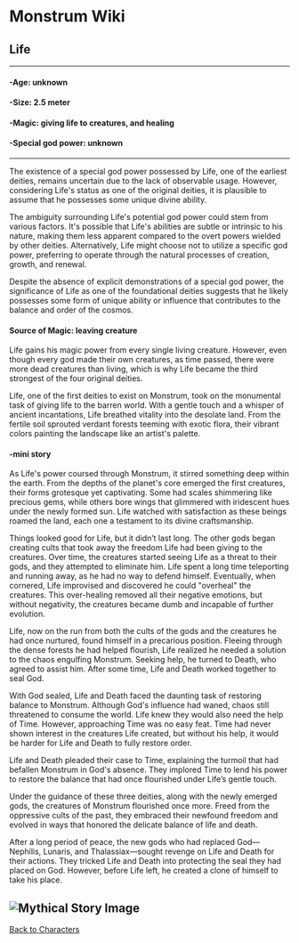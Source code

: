 # Monstrum Wiki

## Life
---
#### -Age: unknown 
#### -Size: 2.5 meter 
#### -Magic: giving life to creatures,  and healing 
#### -Special god power: unknown 
---
The existence of a special god power possessed by Life, one of the earliest deities, remains uncertain due to the lack of observable usage. However, considering Life's status as one of the original deities, it is plausible to assume that he possesses some unique divine ability.

The ambiguity surrounding Life's potential god power could stem from various factors. It's possible that Life's abilities are subtle or intrinsic to his nature, making them less apparent compared to the overt powers wielded by other deities. Alternatively, Life might choose not to utilize a specific god power, preferring to operate through the natural processes of creation, growth, and renewal.

Despite the absence of explicit demonstrations of a special god power, the significance of Life as one of the foundational deities suggests that he likely possesses some form of unique ability or influence that contributes to the balance and order of the cosmos.

#### Source of Magic: leaving creature

Life gains his magic power from every single living creature. However, even though every god made their own creatures, as time passed, there were more dead creatures than living, which is why Life became the third strongest of the four original deities.

Life, one of the first deities to exist on Monstrum, took on the monumental task of giving life to the barren world. With a gentle touch and a whisper of ancient incantations, Life breathed vitality into the desolate land. From the fertile soil sprouted verdant forests teeming with exotic flora, their vibrant colors painting the landscape like an artist's palette.
#### -mini story
As Life's power coursed through Monstrum, it stirred something deep within the earth. From the depths of the planet's core emerged the first creatures, their forms grotesque yet captivating. Some had scales shimmering like precious gems, while others bore wings that glimmered with iridescent hues under the newly formed sun. Life watched with satisfaction as these beings roamed the land, each one a testament to its divine craftsmanship.

Things looked good for Life, but it didn’t last long. The other gods began creating cults that took away the freedom Life had been giving to the creatures. Over time, the creatures started seeing Life as a threat to their gods, and they attempted to eliminate him. Life spent a long time teleporting and running away, as he had no way to defend himself. Eventually, when cornered, Life improvised and discovered he could "overheal" the creatures. This over-healing removed all their negative emotions, but without negativity, the creatures became dumb and incapable of further evolution.

Life, now on the run from both the cults of the gods and the creatures he had once nurtured, found himself in a precarious position. Fleeing through the dense forests he had helped flourish, Life realized he needed a solution to the chaos engulfing Monstrum. Seeking help, he turned to Death, who agreed to assist him. After some time, Life and Death worked together to seal God.

With God sealed, Life and Death faced the daunting task of restoring balance to Monstrum. Although God's influence had waned, chaos still threatened to consume the world. Life knew they would also need the help of Time. However, approaching Time was no easy feat. Time had never shown interest in the creatures Life created, but without his help, it would be harder for Life and Death to fully restore order.

Life and Death pleaded their case to Time, explaining the turmoil that had befallen Monstrum in God's absence. They implored Time to lend his power to restore the balance that had once flourished under Life’s gentle touch.

Under the guidance of these three deities, along with the newly emerged gods, the creatures of Monstrum flourished once more. Freed from the oppressive cults of the past, they embraced their newfound freedom and evolved in ways that honored the delicate balance of life and death.

After a long period of peace, the new gods who had replaced God—Nephilis, Lunaris, and Thalassiax—sought revenge on Life and Death for their actions. They tricked Life and Death into protecting the seal they had placed on God. However, before Life left, he created a clone of himself to take his place.

![Mythical Story Image](https://github.com/user-attachments/assets/78b4ff84-4152-4fc2-aa0a-94b92ff4d015)
---
[Back to Characters](characters.md)
































